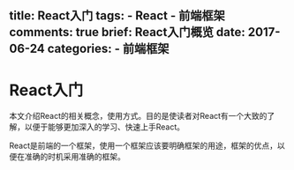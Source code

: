 title: React入门
tags:
    - React
    - 前端框架
comments: true
brief: React入门概览
date: 2017-06-24
categories:
    - 前端框架
---
# React入门
本文介绍React的相关概念，使用方式。目的是使读者对React有一个大致的了解，以便于能够更加深入的学习、快速上手React。

<!-- more -->
React是前端的一个框架，使用一个框架应该要明确框架的用途，框架的优点，以便在准确的时机采用准确的框架。

